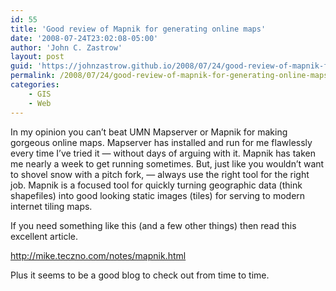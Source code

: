 ```yaml
---
id: 55
title: 'Good review of Mapnik for generating online maps'
date: '2008-07-24T23:02:08-05:00'
author: 'John C. Zastrow'
layout: post
guid: 'https://johnzastrow.github.io/2008/07/24/good-review-of-mapnik-for-generating-online-maps/'
permalink: /2008/07/24/good-review-of-mapnik-for-generating-online-maps/
categories:
    - GIS
    - Web
---
```


In my opinion you can’t beat UMN Mapserver or Mapnik for making gorgeous online maps. Mapserver has installed and run for me flawlessly every time I’ve tried it — without days of arguing with it. Mapnik has taken me nearly a week to get running sometimes. But, just like you wouldn’t want to shovel snow with a pitch fork, — always use the right tool for the right job. Mapnik is a focused tool for quickly turning geographic data (think shapefiles) into good looking static images (tiles) for serving to modern internet tiling maps.

If you need something like this (and a few other things) then read this excellent article.

<http://mike.teczno.com/notes/mapnik.html>

Plus it seems to be a good blog to check out from time to time.